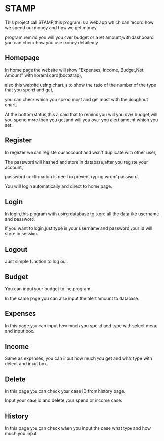 

# STAMP
This project call STAMP,this program is a web app which can record how we spend our money and how we get money.

program remind you will you over budget or alret amount,with dashboard you can check how you use money detailedly.

## Homepage
In home page the website will show "Expenses, Income, Budget,Net Amount" with noraml card(bootstrap),

also this website using chart.js to show the ratio of the number of the type that you spend and get,

you can check which you spend most and get most with the doughnut chart.

At the bottom,status,this a card that to remind you will you over budget,will you spend more than you get and will you over you alert amount which you set.


## Register
In register we can registe our account and won't duplicate with other user,

The password will hashed and store in database,after you registe your account,

password confirmation is need to prevent typing wronf password.

You will login automatically and direct to home page.

## Login
In login,this program with using database to store all the data,like username and password,

if you want to login,just type in your username and password,your id will store in session.

## Logout
Just simple function to log out.

## Budget
You can input your budget to the program.

In the same page you can also input the alert amount to database.

## Expenses
In this page you can input how much you spend and type with select menu and input box.

## Income
Same as expenses, you can input how much you get and what type with delect and input box.

## Delete
In this page you can check your case ID from history page.

Input your case id and delete your spend or income case.

## History
In this page you can check when you input the case what type and how much you input.

